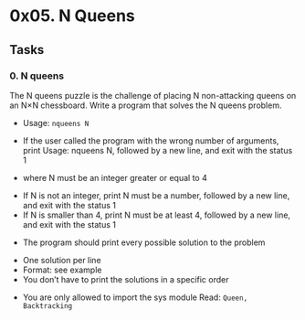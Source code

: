 # 0x05. N Queens

## Tasks
### 0. N queens

The N queens puzzle is the challenge of placing N non-attacking queens on an N×N chessboard. Write a program that solves the N queens problem.

* Usage: `nqueens N`

- If the user called the program with the wrong number of arguments, print Usage: nqueens N, followed by a new line, and exit with the status 1
* where N must be an integer greater or equal to 4
- If N is not an integer, print N must be a number, followed by a new line, and exit with the status 1
- If N is smaller than 4, print N must be at least 4, followed by a new line, and exit with the status 1
* The program should print every possible solution to the problem
- One solution per line
- Format: see example
- You don’t have to print the solutions in a specific order
* You are only allowed to import the sys module
Read: `Queen, Backtracking`